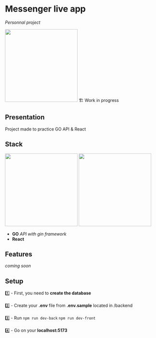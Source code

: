 # Messenger live app
*Personnal project*

<img src="https://images.unsplash.com/photo-1567954970774-58d6aa6c50dc?ixlib=rb-4.0.3&ixid=MnwxMjA3fDB8MHxwaG90by1wYWdlfHx8fGVufDB8fHx8&auto=format&fit=crop&w=2832&q=80" width="240" />
🏗️ Work in progress 

## Presentation
Project made to practice GO API & React

## Stack
<img src="https://res.cloudinary.com/practicaldev/image/fetch/s--oIqU795h--/c_limit%2Cf_auto%2Cfl_progressive%2Cq_auto%2Cw_880/https://miro.medium.com/max/1400/1%2AGh4eaAQU432ZQH7qsVbJ_A.png" width="240" />
<img src="https://miro.medium.com/max/1400/1*Ifpd_HtDiK9u6h68SZgNuA.png" width="240"/>

<ul>
  <li><b>GO</b> <em>API with gin framework</em></li>
  <li> <b>React</b> </li>
</ul>

## Features
*coming soon*

## Setup

1️⃣ - First, you need to **create the database**<br><br>
2️⃣ - Create your **.env** file from **.env.sample** located in /backend<br><br>
3️⃣ - Run <code>npm run dev-back</code> <code>npm run dev-front</code><br><br>
4️⃣ - Go on your **localhost:5173**<br>
